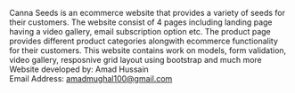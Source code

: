 Canna Seeds is an ecommerce website that provides a variety of seeds for their customers. The website consist of 4 pages including landing page having a video gallery, email subscription option etc. The product page provides different product categories alongwith ecommerce functionality for their customers. This website contains work on models, form validation, video gallery, resposnive grid layout using bootstrap and much more<br>
Website developed by: Amad Hussain<br>
Email Address: amadmughal100@gmail.com

